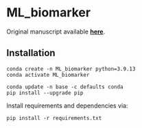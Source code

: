 # ML_biomarker
Original manuscript available [**here**](https://www.nature.com/articles/s41598-024-53015-1).

## Installation
```
conda create -n ML_biomarker python=3.9.13
conda activate ML_biomarker

conda update -n base -c defaults conda
pip install --upgrade pip
```
Install requirements and dependencies via:
```
pip install -r requirements.txt
```
